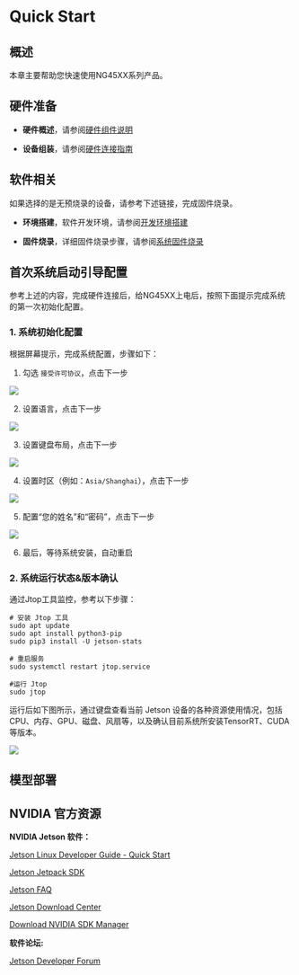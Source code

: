 # Quick Start

## 概述

本章主要帮助您快速使用NG45XX系列产品。

## 硬件准备

- **硬件概述**，请参阅[硬件组件说明](http://192.168.13.9:3000/docs/Edge%20AI%20Box/NeoEdge%20NG45XX%20Series/Hardware%20Guide/Components%20Overview)

- **设备组装**，请参阅[硬件连接指南](http://192.168.13.9:3000/docs/Edge%20AI%20Box/NeoEdge%20NG45XX%20Series/Hardware%20Guide/Hardware%20Connection)

## 软件相关

如果选择的是无预烧录的设备，请参考下述链接，完成固件烧录。

- **环境搭建**，软件开发环境，请参阅[开发环境搭建](http://192.168.13.9:3000/docs/Edge%20AI%20Box/NeoEdge%20NG45XX%20Series/Software%20Guide/Development%20Environment%20Setup)

- **固件烧录**，详细固件烧录步骤，请参阅[系统固件烧录](http://192.168.13.9:3000/docs/Edge%20AI%20Box/NeoEdge%20NG45XX%20Series/Software%20Guide/System%20Flashing%20and%20Initialization)

## 首次系统启动引导配置

参考上述的内容，完成硬件连接后，给NG45XX上电后，按照下面提示完成系统的第一次初始化配置。

### 1. 系统初始化配置

根据屏幕提示，完成系统配置，步骤如下：

1. 勾选 `接受许可协议`，点击下一步

![](/img/NG45XX_SOFTWARE/Driver/NG45XX_System_Configuration_Licenses.png)

2. 设置语言，点击下一步

![](/img/NG45XX_SOFTWARE/Driver/NG45XX_System_Configuration_Language.png)

3. 设置键盘布局，点击下一步

![](/img/NG45XX_SOFTWARE/Driver/NG45XX_System_Configuration_Keyboard.png)

4. 设置时区（例如：`Asia/Shanghai`），点击下一步

![](/img/NG45XX_SOFTWARE/Driver/NG45XX_System_Configuration_Local.png)

5. 配置“您的姓名”和“密码”，点击下一步

![](/img/NG45XX_SOFTWARE/Driver/NG45XX_System_Configuration.jpg)

6. 最后，等待系统安装，自动重启

### 2. 系统运行状态&版本确认

通过Jtop工具监控，参考以下步骤：

```shell
# 安装 Jtop 工具
sudo apt update
sudo apt install python3-pip
sudo pip3 install -U jetson-stats

# 重启服务
sudo systemctl restart jtop.service

#运行 Jtop
sudo jtop
```

运行后如下图所示，通过键盘查看当前 Jetson 设备的各种资源使用情况，包括 CPU、内存、GPU、磁盘、风扇等，以及确认目前系统所安装TensorRT、CUDA等版本。

![](/img/NG45XX_SOFTWARE/Driver/NG45XX_JTOP.png)

## 模型部署

## NVIDIA 官方资源

**NVIDIA Jetson 软件：**

 [Jetson Linux Developer Guide - Quick Start](https://docs.nvidia.com/jetson/archives/r34.1/DeveloperGuide/text/IN/QuickStart.html)

[Jetson Jetpack SDK](https://developer.nvidia.com/embedded/jetpack)

[Jetson FAQ](https://developer.nvidia.com/embedded/faq)

[Jetson Download Center](https://developer.nvidia.com/embedded/downloads)

[Download NVIDIA SDK Manager](https://developer.nvidia.com/sdk-manager)

**软件论坛:**

 [Jetson Developer Forum](https://forums.developer.nvidia.com/c/agx-autonomous-machines/jetson-embedded-systems)
